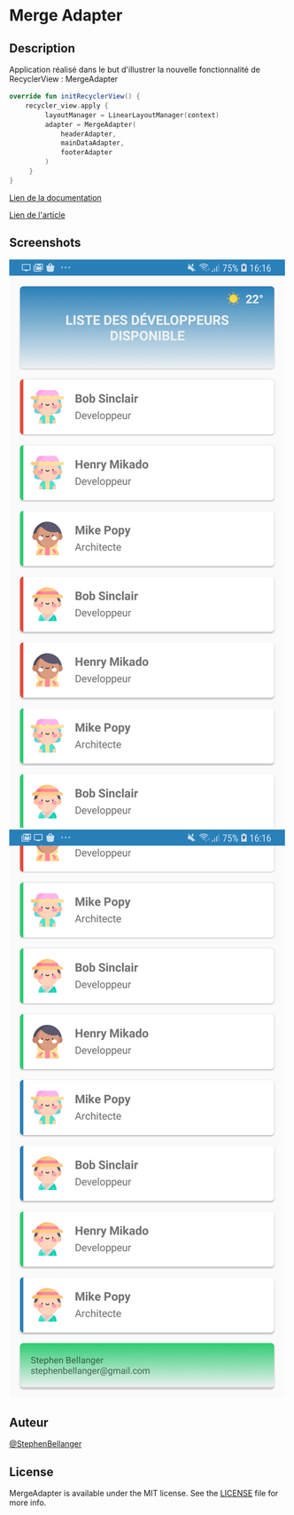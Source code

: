 # Merge Adapter

## Description

Application réalisé dans le but d'illustrer la nouvelle fonctionnalité de RecyclerView : MergeAdapter

```kotlin
override fun initRecyclerView() {
    recycler_view.apply {
         layoutManager = LinearLayoutManager(context)
         adapter = MergeAdapter(
             headerAdapter,
             mainDataAdapter,
             footerAdapter
         )
     }
}
```

[Lien de la documentation](https://developer.android.com/reference/androidx/recyclerview/widget/MergeAdapter)

[Lien de l'article](https://developer.android.com/reference/androidx/recyclerview/widget/MergeAdapter)


## Screenshots

![GitHub Logo](/screenshots/device-2020-05-31-161618.png)
![GitHub Logo](/screenshots/device-2020-05-31-161639.png)

## Auteur

[@StephenBellanger](https://stephenbellanger.wordpress.com) 

## License

MergeAdapter is available under the MIT license. See the  [LICENSE](https://github.com/stephenbellanger/ProBill/blob/master/LICENSE)  file for more info.
